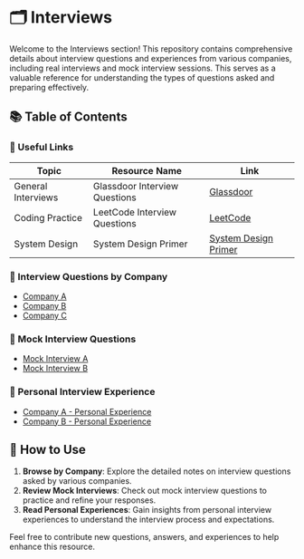 # 🗂️ Interviews

Welcome to the Interviews section! This repository contains comprehensive details about interview questions and experiences from various companies, including real interviews and mock interview sessions. This serves as a valuable reference for understanding the types of questions asked and preparing effectively.

## 📚 Table of Contents

### 🔗 Useful Links
| Topic                  | Resource Name           | Link                                                                      |
|------------------------|-------------------------|---------------------------------------------------------------------------|
| General Interviews     | Glassdoor Interview Questions | [Glassdoor](https://www.glassdoor.com/Interview/index.htm)               |
| Coding Practice        | LeetCode Interview Questions | [LeetCode](https://leetcode.com/)                                        |
| System Design          | System Design Primer    | [System Design Primer](https://github.com/donnemartin/system-design-primer) |

### 📝 Interview Questions by Company
- [Company A](./Interviews/CompanyA.md)
- [Company B](./Interviews/CompanyB.md)
- [Company C](./Interviews/CompanyC.md)

### 🧩 Mock Interview Questions
- [Mock Interview A](./MockInterviews/MockInterviewA.md)
- [Mock Interview B](./MockInterviews/MockInterviewB.md)

### 📝 Personal Interview Experience
- [Company A - Personal Experience](./PersonalExperience/CompanyA.md)
- [Company B - Personal Experience](./PersonalExperience/CompanyB.md)

## 📌 How to Use

1. **Browse by Company**: Explore the detailed notes on interview questions asked by various companies.
2. **Review Mock Interviews**: Check out mock interview questions to practice and refine your responses.
3. **Read Personal Experiences**: Gain insights from personal interview experiences to understand the interview process and expectations.

Feel free to contribute new questions, answers, and experiences to help enhance this resource.
